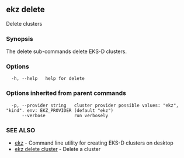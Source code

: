 ## ekz delete

Delete clusters

### Synopsis

The delete sub-commands delete EKS-D clusters.

### Options

```
  -h, --help   help for delete
```

### Options inherited from parent commands

```
  -p, --provider string   cluster provider possible values: "ekz", "kind". env: EKZ_PROVIDER (default "ekz")
      --verbose           run verbosely
```

### SEE ALSO

* [ekz](ekz.md)	 - Command line utility for creating EKS-D clusters on desktop
* [ekz delete cluster](ekz_delete_cluster.md)	 - Delete a cluster

